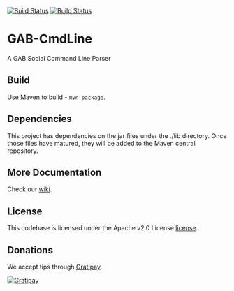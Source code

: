 [![Build Status](https://travis-ci.org/sysdevone/gab-cmdline.svg?branch=integration)](https://travis-ci.org/sysdevone/gab-cmdline)
[![Build Status](https://travis-ci.org/sysdevone/gab-cmdline.svg?branch=master)](https://travis-ci.org/sysdevone/gab-cmdline)


GAB-CmdLine
=======

A GAB Social Command Line Parser


Build
---------
Use Maven to build - `mvn package`.


Dependencies
---------
This project has dependencies on the jar files under the ./lib directory.  Once those files have matured, they will be added to the Maven central repository.


More Documentation
------------------
Check our [wiki][].


License
-------
This codebase is licensed under the Apache v2.0 License [license].


Donations
---------
We accept tips through [Gratipay][tip].

[![Gratipay](https://img.shields.io/gratipay/sysdevone.svg?style=flat)](https://www.gratipay.com/sysdevone/)


[license]:https://github.com/sysdevone/gab-cmdline/tree/master/LICENSE
[wiki]:https://github.com/sysdevone/gab-cmdline/wiki
[tip]:https://www.gratipay.com/sysdevone/

